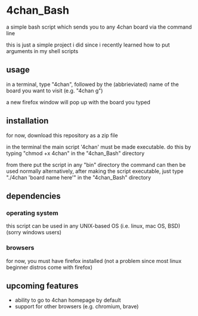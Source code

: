 # 4chan_Bash
a simple bash script which sends you to any 4chan board via the command line

this is just a simple project i did since i recently learned how to put arguments in my shell scripts

## usage

in a terminal, type "4chan", followed by the (abbrieviated) name of the board you want to visit (e.g. "4chan g")

a new firefox window will pop up with the board you typed

## installation

for now, download this repository as a zip file

in the terminal the main script '4chan' must be made executable.
do this by typing "chmod +x 4chan" in the "4chan_Bash" directory

from there put the script in any "bin" directory 
the command can then be used normally
alternatively, after making the script executable, just type "./4chan 'board name here'" in the "4chan_Bash" directory

## dependencies

### operating system

this script can be used in any UNIX-based OS 
(i.e. linux, mac OS, BSD) (sorry windows users)

### browsers

for now, you must have firefox installed (not a problem since most linux beginner distros come with firefox)

## upcoming features

- ability to go to 4chan homepage by default
- support for other browsers (e.g. chromium, brave)

